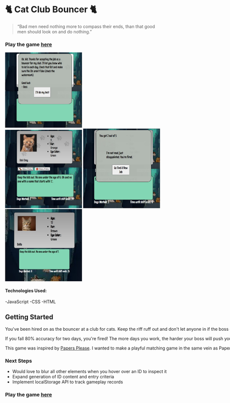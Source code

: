 # &#128008; Cat Club Bouncer &#128008;

> “Bad men need nothing more to compass their ends, than that good men should look on and do nothing.”

### Play the game [here](https://timrathert.github.io/Cat-Club-Bouncer/)

<img src='./resources/Screenshot01.jpg' alt ='Game start message' width='250px'><nobr>
<img src='./resources/Screenshot02.jpg' alt ='Can this one come in?' width='250px'>
<img src='./resources/Screenshot03.jpg' alt ='Getting fired is never easy' width='250px'><nobr>
<img src='./resources/Screenshot04.jpg' alt ='Hmm. This one does not have a watermark.' width='250px'>


#### Technologies Used:
-JavaScript
-CSS 
-HTML

## Getting Started
You've been hired on as the bouncer at a club for cats. Keep the riff ruff out and don't let anyone in if the boss doesn't want them in. Your shift ends each day when you've checked 5 IDs or when you run out of time.  
  
If you fall 80% accuracy for two days, you're fired! The more days you work, the harder your boss will push you. How long will you be able to keep up?


This game was inspired by <a href ="https://papersplea.se/">Papers Please</a>. I wanted to make a playful matching game in the same vein as Papers Please and see what I could learn along the way. Matching is simple enough, so a timer was introduced. Adding a decrementing timer immediately upped the perceived intensity of the gameplay.


### Next Steps
- Would love to blur all other elements when you hover over an ID to inspect it
- Expand generation of ID content and entry criteria
- Implement localStorage API to track gameplay records


### Play the game [here](https://timrathert.github.io/Cat-Club-Bouncer/)

<!-- Konami Code? -->
